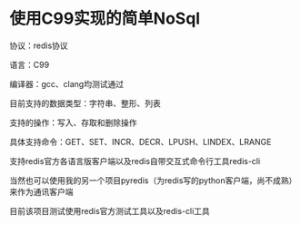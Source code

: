 使用C99实现的简单NoSql
=====


协议：redis协议

语言：C99

编译器：gcc、clang均测试通过


目前支持的数据类型：字符串、整形、列表

支持的操作：写入、存取和删除操作

具体支持命令：GET、SET、INCR、DECR、LPUSH、LINDEX、LRANGE


支持redis官方各语言版客户端以及redis自带交互式命令行工具redis-cli

当然也可以使用我的另一个项目pyredis（为redis写的python客户端，尚不成熟）来作为通讯客户端

目前该项目测试使用redis官方测试工具以及redis-cli工具

